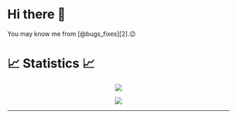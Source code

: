 # Hi there 👋

You may know me from [@bugs_fixes][2].😉


# 📈 Statistics 📈
<p align="center">
  <img src="https://komarev.com/ghpvc/?username=PansaraPriyanshi&color=blueviolet&style=flat">
</p>

<p align="center">
  <a href="https://github.com/PansaraPriyanshi">
<!--     <img src="https://github-readme-stats.vercel.app/api?username=PansaraPriyanshi&show_icons=true&theme=github_dark&hide_border=true" /> -->
    <img src="https://github-readme-streak-stats.herokuapp.com/?user=PansaraPriyanshi&theme=github-dark-blue&hide_border=true" />

[//]: # (    <img src="https://activity-graph.herokuapp.com/graph?username=PansaraPriyanshi&theme=react-dark" />)
</a>
</p>


<!-- <p  align="center">
<img src="https://user-images.githubusercontent.com/73097560/115834477-dbab4500-a447-11eb-908a-139a6edaec5c.gif">             
<br> -->
<hr>

</div>
<p>
  
</p>






